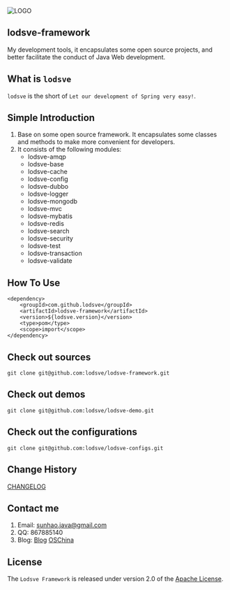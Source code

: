 ![LOGO](https://static.oschina.net/uploads/img/201605/10173347_gzP9.png "lodsve-framework")

## lodsve-framework
My development tools, it encapsulates some open source projects, and better facilitate the conduct of Java Web development.

## What is `lodsve`
`lodsve` is the short of `Let our development of Spring very easy!`.

## Simple Introduction
1. Base on some open source framework. It encapsulates some classes and methods to make more convenient for developers.
2. It consists of the following modules:
    - lodsve-amqp
    - lodsve-base
    - lodsve-cache
    - lodsve-config
    - lodsve-dubbo
    - lodsve-logger
    - lodsve-mongodb
    - lodsve-mvc
    - lodsve-mybatis
    - lodsve-redis
    - lodsve-search
    - lodsve-security
    - lodsve-test
    - lodsve-transaction
    - lodsve-validate

## How To Use

    <dependency>
        <groupId>com.github.lodsve</groupId>
        <artifactId>lodsve-framework</artifactId>
        <version>${lodsve.version}</version>
        <type>pom</type>
        <scope>import</scope>
    </dependency>

## Check out sources
`git clone git@github.com:lodsve/lodsve-framework.git`

## Check out demos
`git clone git@github.com:lodsve/lodsve-demo.git`

## Check out the configurations
`git clone git@github.com:lodsve/lodsve-configs.git`

## Change History
[CHANGELOG][]

## Contact me
1. Email: sunhao.java@gmail.com
2. QQ: 867885140
3. Blog: [Blog][] [OSChina][]

## License
The `Lodsve Framework` is released under version 2.0 of the [Apache License][].

[Apache License]: http://www.apache.org/licenses/LICENSE-2.0
[CHANGELOG]: https://github.com/lodsve/lodsve-framework/blob/master/CHANGELOG.md
[Blog]: http://www.izufang.me
[OSChina]: http://my.oschina.net/sunhaojava/blog